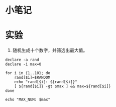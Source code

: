 # 小笔记



# 实验

1. 随机生成十个数字，并筛选出最大值。
```shell
declare -a rand
declare -i max=0

for i in {1..10}; do
	rand[$i]=$RANDOM 
	echo "rand[$i]: ${rand[$i]}"
	[ ${rand[$i]} -gt $max ] && max=${rand[$i]}
done

echo "MAX_NUM: $max"
```
